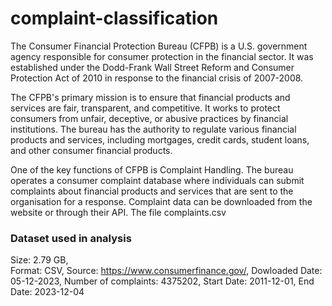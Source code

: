 # complaint-classification

The Consumer Financial Protection Bureau (CFPB) is a U.S. government agency responsible for consumer protection in the financial sector. It was established under the Dodd-Frank Wall Street Reform and Consumer Protection Act of 2010 in response to the financial crisis of 2007-2008.

The CFPB's primary mission is to ensure that financial products and services are fair, transparent, and competitive. It works to protect consumers from unfair, deceptive, or abusive practices by financial institutions. The bureau has the authority to regulate various financial products and services, including mortgages, credit cards, student loans, and other consumer financial products.

One of the key functions of CFPB is Complaint Handling. The bureau operates a consumer complaint database where individuals can submit complaints about financial products and services that are sent to the organisation for a response. Complaint data can be downloaded from the website or through their API. The file complaints.csv 

### Dataset used in analysis
Size: 2.79 GB, <br>
Format: CSV, 
Source: https://www.consumerfinance.gov/, 
Dowloaded Date: 05-12-2023, 
Number of complaints: 4375202, 
Start Date: 2011-12-01, 
End Date: 2023-12-04
